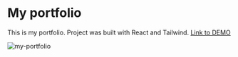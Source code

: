 # My portfolio

This is my portfolio. Project was built with React and Tailwind.
[Link to DEMO](https://markomaricic.up.railway.app)


![my-portfolio](https://github.com/marko-codes/react-portfolio/assets/132229340/c1fdb30f-fec3-4267-abef-698eaa419dde)
